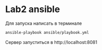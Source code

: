 # Lab2 ansible

Для запуска написать в терминале 
```bash
ansible-playbook ansible/playbook.yml
```

Сервер запуститься в http://localhost:8081